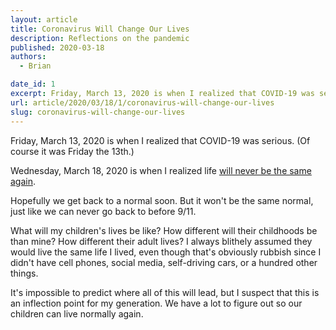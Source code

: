 ```yaml
---
layout: article
title: Coronavirus Will Change Our Lives
description: Reflections on the pandemic
published: 2020-03-18
authors:
  - Brian

date_id: 1
excerpt: Friday, March 13, 2020 is when I realized that COVID-19 was serious. (Of course it was Friday the 13th.)
url: article/2020/03/18/1/coronavirus-will-change-our-lives
slug: coronavirus-will-change-our-lives
---
```

Friday, March 13, 2020 is when I realized that COVID-19 was serious. (Of course it was Friday the 13th.)

Wednesday, March 18, 2020 is when I realized life [will never be the same again](https://www.technologyreview.com/s/615370/coronavirus-pandemic-social-distancing-18-months/).

Hopefully we get back to a normal soon. But it won't be the same normal, just like we can never go back to before 9/11. 

What will my children's lives be like? How different will their childhoods be than mine? How different their adult lives? I always blithely assumed they would live the same life I lived, even though that's obviously rubbish since I didn't have cell phones, social media, self-driving cars, or a hundred other things.

It's impossible to predict where all of this will lead, but I suspect that this is an inflection point for my generation. We have a lot to figure out so our children can live normally again.